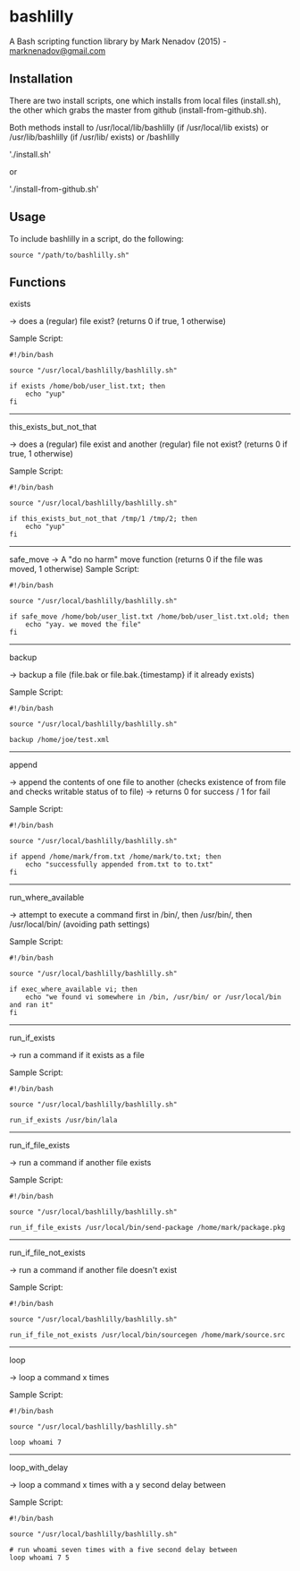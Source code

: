 # bashlilly
A Bash scripting function library by Mark Nenadov (2015) - marknenadov@gmail.com

Installation
------------

There are two install scripts, one which installs from local files (install.sh), the other which grabs the master from github (install-from-github.sh).

Both methods install to /usr/local/lib/bashlilly (if /usr/local/lib exists) or /usr/lib/bashlilly (if /usr/lib/ exists) or /bashlilly

'./install.sh'

or

'./install-from-github.sh'

Usage
-----

To include bashlilly in a script, do the following:

`source "/path/to/bashlilly.sh"`

Functions
---------

exists

-> does a (regular) file exist?  (returns 0 if true, 1 otherwise)

Sample Script:

```
#!/bin/bash

source "/usr/local/bashlilly/bashlilly.sh"

if exists /home/bob/user_list.txt; then
	echo "yup"
fi
```

---

this_exists_but_not_that

-> does a (regular) file exist and another (regular) file not exist?  (returns 0 if true, 1 otherwise)

Sample Script:

```
#!/bin/bash

source "/usr/local/bashlilly/bashlilly.sh"

if this_exists_but_not_that /tmp/1 /tmp/2; then
	echo "yup"
fi
```

---

safe_move 
-> A "do no harm" move function (returns 0 if the file was moved, 1 otherwise)
Sample Script:

```
#!/bin/bash

source "/usr/local/bashlilly/bashlilly.sh"

if safe_move /home/bob/user_list.txt /home/bob/user_list.txt.old; then
	echo "yay. we moved the file"
fi
```

---

backup

-> backup a file (file.bak or file.bak.{timestamp} if it already exists)

Sample Script:

```
#!/bin/bash

source "/usr/local/bashlilly/bashlilly.sh"

backup /home/joe/test.xml

```


---

append

-> append the contents of one file to another (checks existence of from file and checks writable status of to file)
-> returns 0 for success / 1 for fail

Sample Script:

```
#!/bin/bash

source "/usr/local/bashlilly/bashlilly.sh"

if append /home/mark/from.txt /home/mark/to.txt; then
	echo "successfully appended from.txt to to.txt"
fi

```

---

run_where_available

-> attempt to execute a command first in /bin/, then /usr/bin/, then /usr/local/bin/ (avoiding path settings)

Sample Script:

```
#!/bin/bash

source "/usr/local/bashlilly/bashlilly.sh"

if exec_where_available vi; then
	echo "we found vi somewhere in /bin, /usr/bin/ or /usr/local/bin and ran it"
fi
```

---

run_if_exists

-> run a command if it exists as a file

Sample Script:

```
#!/bin/bash

source "/usr/local/bashlilly/bashlilly.sh"

run_if_exists /usr/bin/lala
```

---

run_if_file_exists

-> run a command if another file exists

Sample Script:

```
#!/bin/bash

source "/usr/local/bashlilly/bashlilly.sh"

run_if_file_exists /usr/local/bin/send-package /home/mark/package.pkg
```

---

run_if_file_not_exists

-> run a command if another file doesn't exist

Sample Script:

```
#!/bin/bash

source "/usr/local/bashlilly/bashlilly.sh"

run_if_file_not_exists /usr/local/bin/sourcegen /home/mark/source.src
```

---

loop

-> loop a command x times

Sample Script:

```
#!/bin/bash

source "/usr/local/bashlilly/bashlilly.sh"

loop whoami 7
```

---

loop_with_delay

-> loop a command x times with a y second delay between

Sample Script:

```
#!/bin/bash

source "/usr/local/bashlilly/bashlilly.sh"

# run whoami seven times with a five second delay between
loop whoami 7 5
```
